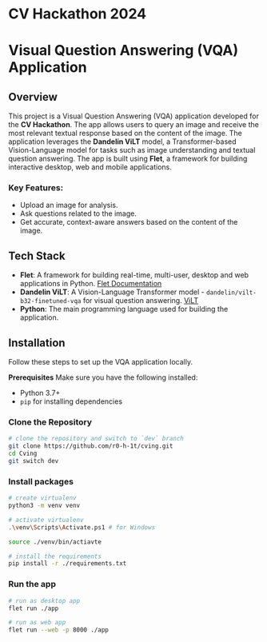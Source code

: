# **CV Hackathon 2024**

# Visual Question Answering (VQA) Application

## Overview

This project is a Visual Question Answering (VQA) application developed for the **CV Hackathon**. The app allows users to query an image and receive the most relevant textual response based on the content of the image. The application leverages the **Dandelin ViLT** model, a Transformer-based Vision-Language model for tasks such as image understanding and textual question answering. The app is built using **Flet**, a framework for building interactive desktop, web and mobile applications.

### Key Features:
- Upload an image for analysis.
- Ask questions related to the image.
- Get accurate, context-aware answers based on the content of the image.

## Tech Stack

- **Flet**: A framework for building real-time, multi-user, desktop and web applications in Python. [Flet Documentation](https://flet.dev)
- **Dandelin ViLT**: A Vision-Language Transformer model - `dandelin/vilt-b32-finetuned-vqa` for visual question answering. [ViLT](https://github.com/dandelin/ViLT)
- **Python**: The main programming language used for building the application.
  
## Installation
Follow these steps to set up the VQA application locally.

**Prerequisites**
Make sure you have the following installed:
- Python 3.7+
- `pip` for installing dependencies

### Clone the Repository

```bash
# clone the repository and switch to `dev` branch
git clone https://github.com/r0-h-1t/cving.git
cd Cving
git switch dev
```

### Install packages
```bash
# create virtualenv
python3 -m venv venv

# activate virtualenv
.\venv\Scripts\Activate.ps1 # for Windows

source ./venv/bin/actiavte

# install the requirements
pip install -r ./requirements.txt 
```

### Run the app
```bash
# run as desktop app
flet run ./app

# run as web app
flet run --web -p 8000 ./app
```
